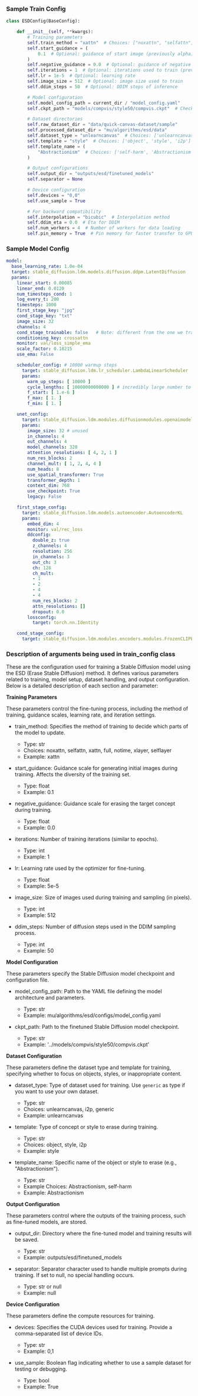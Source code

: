 ### Sample Train Config

```python
class ESDConfig(BaseConfig):

    def __init__(self, **kwargs):
        # Training parameters
        self.train_method = "xattn"  # Choices: ["noxattn", "selfattn", "xattn", "full", "notime", "xlayer", "selflayer"]
        self.start_guidance = (
            0.1  # Optional: guidance of start image (previously alpha)
        )
        self.negative_guidance = 0.0  # Optional: guidance of negative training
        self.iterations = 1  # Optional: iterations used to train (previously epochs)
        self.lr = 1e-5  # Optional: learning rate
        self.image_size = 512  # Optional: image size used to train
        self.ddim_steps = 50  # Optional: DDIM steps of inference

        # Model configuration
        self.model_config_path = current_dir / "model_config.yaml"
        self.ckpt_path = "models/compvis/style50/compvis.ckpt"  # Checkpoint path for Stable Diffusion

        # Dataset directories
        self.raw_dataset_dir = "data/quick-canvas-dataset/sample"
        self.processed_dataset_dir = "mu/algorithms/esd/data"
        self.dataset_type = "unlearncanvas"  # Choices: ['unlearncanvas', 'i2p']
        self.template = "style"  # Choices: ['object', 'style', 'i2p']
        self.template_name = (
            "Abstractionism"  # Choices: ['self-harm', 'Abstractionism']
        )

        # Output configurations
        self.output_dir = "outputs/esd/finetuned_models"
        self.separator = None

        # Device configuration
        self.devices = "0,0"
        self.use_sample = True

        # For backward compatibility
        self.interpolation = "bicubic"  # Interpolation method
        self.ddim_eta = 0.0  # Eta for DDIM
        self.num_workers = 4  # Number of workers for data loading
        self.pin_memory = True  # Pin memory for faster transfer to GPU

```

### Sample Model Config
```yaml
model:
  base_learning_rate: 1.0e-04
  target: stable_diffusion.ldm.models.diffusion.ddpm.LatentDiffusion
  params:
    linear_start: 0.00085
    linear_end: 0.0120
    num_timesteps_cond: 1
    log_every_t: 200
    timesteps: 1000
    first_stage_key: "jpg"
    cond_stage_key: "txt"
    image_size: 32
    channels: 4
    cond_stage_trainable: false   # Note: different from the one we trained before
    conditioning_key: crossattn
    monitor: val/loss_simple_ema
    scale_factor: 0.18215
    use_ema: False

    scheduler_config: # 10000 warmup steps
      target: stable_diffusion.ldm.lr_scheduler.LambdaLinearScheduler
      params:
        warm_up_steps: [ 10000 ]
        cycle_lengths: [ 10000000000000 ] # incredibly large number to prevent corner cases
        f_start: [ 1.e-6 ]
        f_max: [ 1. ]
        f_min: [ 1. ]

    unet_config:
      target: stable_diffusion.ldm.modules.diffusionmodules.openaimodel.UNetModel
      params:
        image_size: 32 # unused
        in_channels: 4
        out_channels: 4
        model_channels: 320
        attention_resolutions: [ 4, 2, 1 ]
        num_res_blocks: 2
        channel_mult: [ 1, 2, 4, 4 ]
        num_heads: 8
        use_spatial_transformer: True
        transformer_depth: 1
        context_dim: 768
        use_checkpoint: True
        legacy: False

    first_stage_config:
      target: stable_diffusion.ldm.models.autoencoder.AutoencoderKL
      params:
        embed_dim: 4
        monitor: val/rec_loss
        ddconfig:
          double_z: true
          z_channels: 4
          resolution: 256
          in_channels: 3
          out_ch: 3
          ch: 128
          ch_mult:
          - 1
          - 2
          - 4
          - 4
          num_res_blocks: 2
          attn_resolutions: []
          dropout: 0.0
        lossconfig:
          target: torch.nn.Identity

    cond_stage_config:
      target: stable_diffusion.ldm.modules.encoders.modules.FrozenCLIPEmbedder
```

### Description of arguments being used in train_config class

These are the configuration used for training a Stable Diffusion model using the ESD (Erase Stable Diffusion) method. It defines various parameters related to training, model setup, dataset handling, and output configuration. Below is a detailed description of each section and parameter:

**Training Parameters**

These parameters control the fine-tuning process, including the method of training, guidance scales, learning rate, and iteration settings.

* train_method: Specifies the method of training to decide which parts of the model to update.

    * Type: str
    * Choices: noxattn, selfattn, xattn, full, notime, xlayer, selflayer
    * Example: xattn

* start_guidance: Guidance scale for generating initial images during training. Affects the diversity of the training set.

    * Type: float
    * Example: 0.1

* negative_guidance: Guidance scale for erasing the target concept during training.

    * Type: float
    * Example: 0.0

* iterations: Number of training iterations (similar to epochs).

    * Type: int
    * Example: 1

* lr: Learning rate used by the optimizer for fine-tuning.

    * Type: float
    * Example: 5e-5

* image_size: Size of images used during training and sampling (in pixels).

    * Type: int
    * Example: 512

* ddim_steps: Number of diffusion steps used in the DDIM sampling process.

    * Type: int
    * Example: 50


**Model Configuration**

These parameters specify the Stable Diffusion model checkpoint and configuration file.

* model_config_path: Path to the YAML file defining the model architecture and parameters.

    * Type: str
    * Example: mu/algorithms/esd/configs/model_config.yaml

* ckpt_path: Path to the finetuned Stable Diffusion model checkpoint.

    * Type: str
    * Example: '../models/compvis/style50/compvis.ckpt'


**Dataset Configuration**

These parameters define the dataset type and template for training, specifying whether to focus on objects, styles, or inappropriate content.

* dataset_type: Type of dataset used for training. Use `generic` as type if you want to use your own dataset.

    * Type: str
    * Choices: unlearncanvas, i2p, generic
    * Example: unlearncanvas

* template: Type of concept or style to erase during training.

    * Type: str
    * Choices: object, style, i2p
    * Example: style

* template_name: Specific name of the object or style to erase (e.g., "Abstractionism").

    * Type: str
    * Example Choices: Abstractionism, self-harm
    * Example: Abstractionism


**Output Configuration**

These parameters control where the outputs of the training process, such as fine-tuned models, are stored.

* output_dir: Directory where the fine-tuned model and training results will be saved.

    * Type: str
    * Example: outputs/esd/finetuned_models

* separator: Separator character used to handle multiple prompts during training. If set to null, no special handling occurs.

    * Type: str or null
    * Example: null

**Device Configuration**

These parameters define the compute resources for training.

* devices: Specifies the CUDA devices used for training. Provide a comma-separated list of device IDs.

    * Type: str
    * Example: 0,1

* use_sample: Boolean flag indicating whether to use a sample dataset for testing or debugging.

    * Type: bool
    * Example: True



